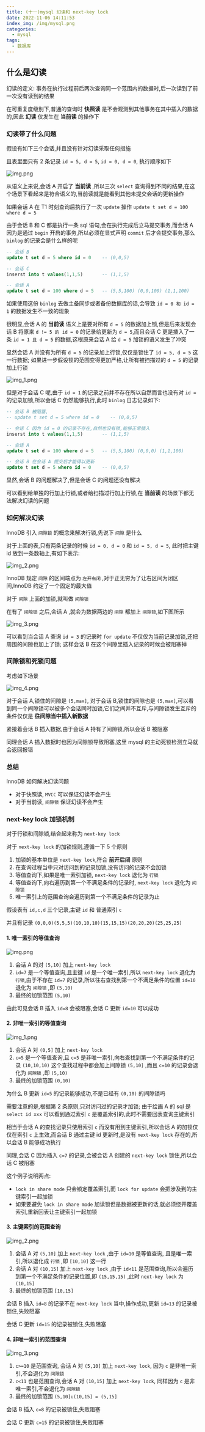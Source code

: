 ```yaml
---
title: (十一)mysql 幻读和 next-key lock
date: 2022-11-06 14:11:53
index_img: /img/mysql.png
categories:
  - mysql
tags:
  - 数据库
---
```


## 什么是幻读

幻读的定义: 事务在执行过程前后两次查询同一个范围内的数据时,后一次读到了前一次没有读到的结果

在可重复度级别下,普通的查询时 **快照读** 是不会观测到其他事务在其中插入的数据的,因此 **幻读** 仅发生在 **当前读** 的操作下

### 幻读带了什么问题

假设有如下三个会话,并且没有针对幻读采取任何措施

且表里面只有 2 条记录 `id = 5, d = 5`, `id = 0, d = 0`, 执行顺序如下

![img.png](https://tva1.sinaimg.cn/large/008vK57jgy1h7vflq7ab8j30rz0f1grs.jpg)

从语义上来说,会话 A 开启了 **当前读** ,所以三次 `select` 查询得到不同的结果,在这个场景下看起来是符合语义的,当前读就是能看到其他未提交会话的更新操作

如果会话 A 在 T1 时刻查询后执行了一次 `update` 操作 `update t set d = 100 where d = 5`

由于会话 B 和 C 都是执行一条 sql 语句,会在执行完成后立马提交事务,而会话 A 因为是通过 `begin` 开启的事务,所以必须在显式声明 `commit` 后才会提交事务,那么 `binlog` 的记录会是什么样的呢

```sql
-- 会话 B
update t set d = 5 where id = 0    -- (0,0,5)

-- 会话 C
inserst into t values(1,1,5)       -- (1,1,5)

-- 会话 A
update t set d = 100 where d = 5   -- (5,5,100) (0,0,100) (1,1,100)
```

如果使用这份 `binlog` 去做主备同步或者备份数据库的话,会导致 `id = 0 和 id = 1` 的数据发生不一致的现象

很明显,会话 A 的 **当前读** 语义上是要对所有 `d = 5` 的数据加上锁,但是后来发现会话 B 将原来 `d != 5 的 id = 0` 的记录给更新为 `d = 5`,而且会话 C 更是插入了一条 `id = 1 且 d = 5` 的数据,这根原来会话 A 给 `d = 5` 加锁的语义发生了冲突

显然会话 A 并没有为所有 `d = 5` 的记录加上行锁,仅仅是锁住了 `id = 5, d = 5` 这一行数据; 如果进一步假设锁的范围变得更加严格,让所有被扫描过的 `d = 5` 的记录加上行锁

![img_1.png](https://tva1.sinaimg.cn/large/008vK57jgy1h7vflvnhywj30lb0990vu.jpg)

但是对于会话 C 呢,由于 `id = 1` 的记录之前并不存在所以自然而言也没有对 `id = ` 的记录加锁,所以会话 C 仍然能够执行,此时 `binlog` 日志记录如下:

```sql
-- 会话 B 被阻塞,
-- update t set d = 5 where id = 0    -- (0,0,5)

-- 会话 C 因为 id = 0 的记录不存在,自然也没有锁,能够正常插入
inserst into t values(1,1,5)       -- (1,1,5)

-- 会话 A
update t set d = 100 where d = 5   -- (5,5,100) (0,0,0) (1,1,100)

-- 会话 B 在会话 A 提交后才能得以更新
update t set d = 5 where id = 0    -- (0,0,5)
```

显然,会话 B 的问题解决了,但是会话 C 的问题还没有解决

可以看到给单独的行加上行锁,或者给扫描过行加上行锁,在 **当前读** 的场景下都无法解决幻读的问题

### 如何解决幻读

InnoDB 引入 `间隙锁` 的概念来解决行锁,先说下 `间隙` 是什么

对于上面的表,只有两条记录的时候 `id = 0, d = 0` 和 `id = 5, d = 5`, 此时把主键 id 放到一条数轴上,有如下表示:

![img_2.png](https://tva1.sinaimg.cn/large/008vK57jgy1h7vfm2gsxnj30fa03cjrd.jpg)

InnoDB 规定 `间隙` 的区间端点为 `左开右闭` ,对于正无穷为了让右区间为闭区间,InnoDB 约定了一个固定的最大值

对于 `间隙` 上面的加锁,就叫做 `间隙锁`

在有了 `间隙锁` 之后,会话 A ,就会为数据两边的 `间隙` 都加上 `间隙锁`,如下图所示

![img_3.png](https://tva1.sinaimg.cn/large/008vK57jgy1h7vfm95entj30om08awfj.jpg)

可以看到当会话 A 查询 `id = 3` 的记录时 `for update` 不仅仅为当前记录加锁,还把周围的间隙也加上了锁; 这样会话 B 在这个间隙里插入记录的时候会被阻塞掉

### 间隙锁和死锁问题

考虑如下场景

![img_4.png](https://tva1.sinaimg.cn/large/008vK57jgy1h7vfme14t9j30rl0ah76b.jpg)

对于会话 A,锁住的间隙是 `(5,max]`, 对于会话 B,锁住的间隙也是 `(5,max]`,可以看到同一个间隙锁可以被多个会话同时加锁,它们之间并不互斥,与间隙锁发生互斥的条件仅仅是 **往间隙当中插入新数据** 

紧接着会话 B 插入数据,由于会话 A 持有了间隙锁,所以会话 B 被阻塞

同理会话 A 插入数据时也因为间隙锁导致阻塞,这里 mysql 的主动死锁检测立马就会返回报错

### 总结

InnoDB 如何解决幻读问题

* 对于快照读, `MVCC` 可以保证幻读不会产生
* 对于当前读, `间隙锁` 保证幻读不会产生

### next-key lock 加锁机制

对于行锁和间隙锁,结合起来称为 `next-key lock`

对于 `next-key lock` 的加锁规则,遵循一下 5 个原则

1. 加锁的基本单位是 `next-key lock`,符合 **前开后闭** 原则
2. 在查询过程当中只对访问到的记录加锁,没有访问的记录不会加锁
3. 等值查询下,如果是唯一索引加锁, `next-key lock` 退化为 `行锁`
4. 等值查询下,向右遍历到第一个不满足条件的记录时, `next-key lock` 退化为 `间隙锁`
5. 唯一索引上的范围查询会遍历到第一个不满足条件的记录为止

假设表有 `id,c,d` 三个记录,主键 `id` 和 普通索引 `c`

并且有记录 `(0,0,0)(5,5,5)(10,10,10)(15,15,15)(20,20,20)(25,25,25)`

#### 1. 唯一索引的等值查询

![img.png](https://tva1.sinaimg.cn/large/008vK57jgy1h7vh481j86j30p008gdgu.jpg)

1. 会话 A 的对 `(5,10]` 加上 `next-key lock`
2. `id=7` 是一个等值查询,且主键 `id` 是一个唯一索引,所以 `next-key lock` 退化为 `行锁`,由于不存在 `id=7` 的记录,所以往右查找到第一个不满足条件的位置 `id=10` 退化为 `间隙锁` ,即 `(5,10)` 
3. 最终的加锁范围 `(5,10)`

由此可见会话 B 插入 `id=8` 会被阻塞,会话 C 更新 `id=10` 可以成功

#### 2. 非唯一索引的等值查询

![img_1.png](https://tva1.sinaimg.cn/large/008vK57jgy1h7vh4fk7w1j30ou099wfo.jpg)

1. 会话 A 对 `(0,5]` 加上 `next-key lock`
2. `c=5` 是一个等值查询,且 `c=5` 是非唯一索引,向右查找到第一个不满足条件的记录 `(10,10,10)` 这个查找过程中都会加上间隙锁 `(5,10]` ,而且 `c=10` 的记录会退化为 `间隙锁` ,即 `(5,10)`
3. 最终的加锁范围 `(0,10)`

为什么 B 更新 `id=5` 的记录能够成功,不是已经有 `(0,10)` 的间隙锁吗

需要注意的是,根据第 2 条原则,只对访问过的记录才加锁; 由于绘画 A 的 sql 是 `select id xxx` 可以看到通过索引 `c` 是覆盖索引的,此时不需要回表查询主键索引

相当于会话 A 的查找记录只使用索引 `c` 而没有用到主键索引,所以会话 A 的加锁仅仅在索引 `c` 上生效,而会话 B 通过主键 id 更新时,是没有 `next-key lock` 存在的,所以会话 B 能够成功执行

同理,会话 C 因为插入 `c=7` 的记录,会被会话 A 创建的 `next-key lock` 锁住,所以会话 C 被阻塞

这个例子说明两点:
* `lock in share mode` 只会锁定覆盖索引,而 `lock for update` 会把涉及到的主键索引一起加锁
* 如果要避免 `lock in share mode` 加读锁但是数据被更新的话,就必须绕开覆盖索引,重新回表让主键索引一起加锁

#### 3. 主键索引的范围查询

![img_2.png](https://tva1.sinaimg.cn/large/008vK57jgy1h7vh4letudj30ou0ebq4k.jpg)

1. 会话 A 对 `(5,10]` 加上 `next-key lock` ,由于 `id=10` 是等值查询, 且是唯一索引,所以退化成 `行锁` ,即 `[10,10]` 这一行
2. 会话 A 对 `(10,15]` 加上 `next-key lock` ,由于 `id<11` 是范围查询,所以会遍历到第一个不满足条件的记录位置,即 `(15,15,15)` ,此时 `next-key lock` 为 `(10,15]` 
3. 最终的加锁范围 `[10,15]`

会话 B 插入 `id=8` 的记录不在 `next-key lock` 当中,操作成功,更新 `id=13` 的记录被锁住,失败阻塞

会话 C 更新 `id=15` 的记录被锁住,失败阻塞

#### 4. 非唯一索引的范围查询

![img_3.png](https://tva1.sinaimg.cn/large/008vK57jgy1h7vh4rrlerj30ou0b2mya.jpg)

1. `c>=10` 是范围查询, 会话 A 对 `(5,10]` 加上 `next-key lock`, 因为 `c` 是非唯一索引,不会退化为 `间隙锁`
2. `c<11` 也是范围查询,会话 A 对 `(10,15]` 加上 `next-key lock`, 同样因为 `c` 是非唯一索引,不会退化为 `间隙锁`
3. 最终的加锁范围 `(5,10]∪(10,15] = (5,15]`

会话 B 插入 `c=8` 的记录被锁住,失败阻塞

会话 C 更新 `c=15` 的记录被锁住,失败阻塞